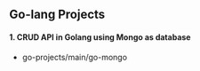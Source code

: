 ## Go-lang Projects

<h4> 1. CRUD API in Golang using Mongo as database</h4>
   
   
   - go-projects/main/go-mongo
